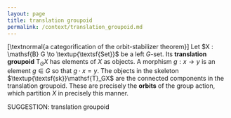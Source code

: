 ```yaml
---
layout: page
title: translation groupoid
permalink: /context/translation_groupoid.md
---
```

[\textnormal{a categorification of the orbit-stabilizer theorem}]
Let $X : \mathsf{B} G \to \textup{\textsf{Set}}$ be a left $G$-set. Its **translation groupoid** $\mathsf{T}_GX$ has elements of $X$ as objects. A morphism $g : x \to y$ is an element $g \in G$ so that $g \cdot x = y$. The objects in the skeleton $\textup{\textsf{sk}}\mathsf{T}_GX$ are the connected components in the translation groupoid. These are precisely the **orbits** of the group action, which partition $X$ in precisely this manner.

SUGGESTION: translation groupoid